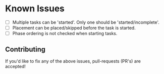 # Known Issues

- [ ] Multiple tasks can be 'started'.  Only one should be 'started/incomplete'.
- [ ] Placement can be placed/skipped before the task is started.
- [ ] Phase ordering is not checked when starting tasks.

## Contributing

If you'd like to fix any of the above issues, pull-requests (PR's) are accepted!